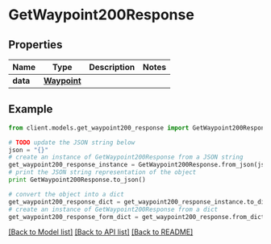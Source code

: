 # GetWaypoint200Response

## Properties

Name | Type | Description | Notes
------------ | ------------- | ------------- | -------------
**data** | [**Waypoint**](Waypoint.md) |  |

## Example

```python
from client.models.get_waypoint200_response import GetWaypoint200Response

# TODO update the JSON string below
json = "{}"
# create an instance of GetWaypoint200Response from a JSON string
get_waypoint200_response_instance = GetWaypoint200Response.from_json(json)
# print the JSON string representation of the object
print GetWaypoint200Response.to_json()

# convert the object into a dict
get_waypoint200_response_dict = get_waypoint200_response_instance.to_dict()
# create an instance of GetWaypoint200Response from a dict
get_waypoint200_response_form_dict = get_waypoint200_response.from_dict(get_waypoint200_response_dict)
```

[[Back to Model list]](../README.md#documentation-for-models) [[Back to API list]](../README.md#documentation-for-api-endpoints) [[Back to README]](../README.md)
